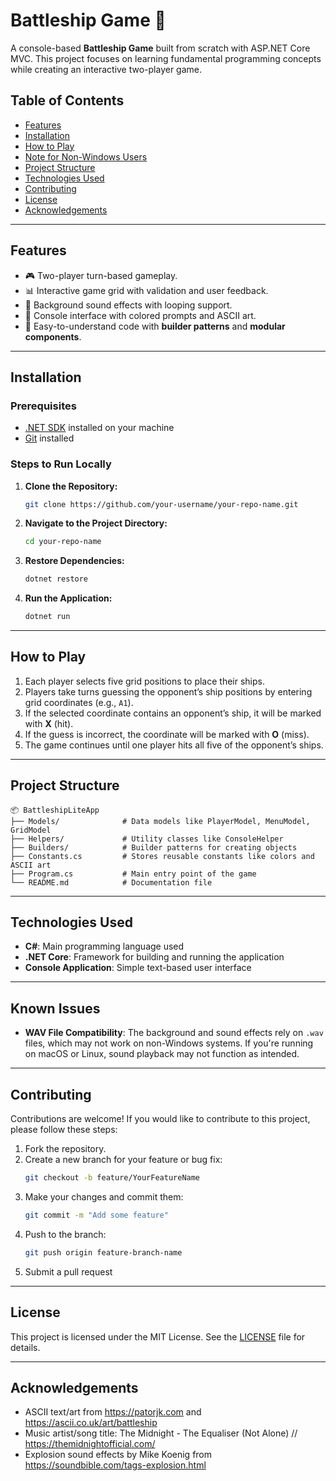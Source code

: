 # Battleship Game 🎯

A console-based **Battleship Game** built from scratch with ASP.NET Core MVC. This project focuses on learning fundamental programming concepts while creating an interactive two-player game.

## Table of Contents
- [Features](#features)
- [Installation](#installation)
- [How to Play](#how-to-play)
- [Note for Non-Windows Users](#note-for-non-windows-users)
- [Project Structure](#project-structure)
- [Technologies Used](#technologies-used)
- [Contributing](#contributing)
- [License](#license)
- [Acknowledgements](#acknowledgements)

---

## Features
- 🎮 Two-player turn-based gameplay.
- 📊 Interactive game grid with validation and user feedback.
- 🎵 Background sound effects with looping support.
- 🌈 Console interface with colored prompts and ASCII art.
- 💾 Easy-to-understand code with **builder patterns** and **modular components**.

---

## Installation

### Prerequisites
- [.NET SDK](https://dotnet.microsoft.com/download) installed on your machine  
- [Git](https://git-scm.com) installed

### Steps to Run Locally

1. **Clone the Repository:**
   ```bash
   git clone https://github.com/your-username/your-repo-name.git
2. **Navigate to the Project Directory:**
   ```bash
   cd your-repo-name
3. **Restore Dependencies:**
   ```bash
   dotnet restore
4. **Run the Application:**
   ```bash
   dotnet run
   
---

## How to Play

1. Each player selects five grid positions to place their ships.
2. Players take turns guessing the opponent’s ship positions by entering grid coordinates (e.g., `A1`).
3. If the selected coordinate contains an opponent’s ship, it will be marked with **X** (hit).
4. If the guess is incorrect, the coordinate will be marked with **O** (miss).
5. The game continues until one player hits all five of the opponent’s ships.

---

## Project Structure

```plaintext
📦 BattleshipLiteApp
├── Models/              # Data models like PlayerModel, MenuModel, GridModel
├── Helpers/             # Utility classes like ConsoleHelper
├── Builders/            # Builder patterns for creating objects
├── Constants.cs         # Stores reusable constants like colors and ASCII art
├── Program.cs           # Main entry point of the game
└── README.md            # Documentation file
```
---

## Technologies Used

- **C#**: Main programming language used  
- **.NET Core**: Framework for building and running the application  
- **Console Application**: Simple text-based user interface  

---

## Known Issues

- **WAV File Compatibility**: The background and sound effects rely on `.wav` files, which may not work on non-Windows systems. If you're running on macOS or Linux, sound playback may not function as intended.

---

## Contributing

Contributions are welcome! If you would like to contribute to this project, please follow these steps:

1. Fork the repository.
2. Create a new branch for your feature or bug fix:
   ```bash
   git checkout -b feature/YourFeatureName
3. Make your changes and commit them:
   ```bash
   git commit -m "Add some feature"
4. Push to the branch:
   ```bash
   git push origin feature-branch-name
5. Submit a pull request

---

## License

This project is licensed under the MIT License. See the [LICENSE](LICENSE) file for details.

---

## Acknowledgements

- ASCII text/art from https://patorjk.com and https://ascii.co.uk/art/battleship
- Music artist/song title: The Midnight - The Equaliser (Not Alone) // https://themidnightofficial.com/
- Explosion sound effects by Mike Koenig from https://soundbible.com/tags-explosion.html
